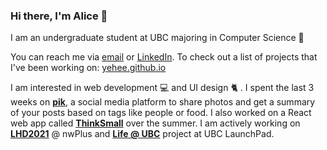 ### Hi there, I'm Alice 👋

I am an undergraduate student at UBC majoring in Computer Science :seedling:

You can reach me via [email](mailto:aliceykim0828@gmail.com?Subject=Hi%20there!) or [LinkedIn](https://linkedin.com/in/yehee). To check out a list of projects that I've been working on: [yehee.github.io](https://yehee.github.io)

I am interested in web development :computer: and UI design :cat2: . I spent the last 3 weeks on [**pik**](https://akhl.me), a social media platform to share photos and get a summary of your posts based on tags like people or food. I also worked on a React web app called [**ThinkSmall**](https://github.com/CPSC436/ThinkSmall) over the summer. I am actively working on [**LHD2021**](https://github.com/nwplus/LHD2021) @ nwPlus and [**Life @ UBC**](https://github.com/ubclaunchpad/life-at-ubc) project at UBC LaunchPad.

<!--
// TODO: Hosting it in my own instance https://www.youtube.com/watch?v=n6d4KHSKqGk&feature=youtu.be&t=107&ab_channel=codeSTACKr
[![GitHub Stats](https://github-readme-stats.vercel.app/api?username=yehee&hide=stars&show_icons=true&hide_title=true&hide_rank=true&count_private=true&icon_color=3fbac2&include_all_commits=true)](https://yehee.github.io)
-->
